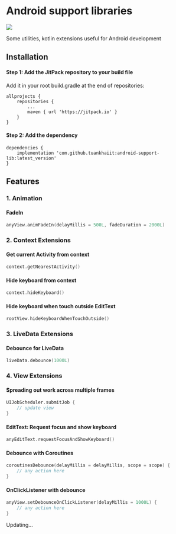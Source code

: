 # Android support libraries
[![](https://jitpack.io/v/tuankhaiit/android-support-lib.svg)](https://jitpack.io/#tuankhaiit/android-support-lib)

Some utilities, kotlin extensions useful for Android development

## Installation

#### Step 1: Add the JitPack repository to your build file

Add it in your root build.gradle at the end of repositories:
```
allprojects {
	repositories {
		...
		maven { url 'https://jitpack.io' }
	}
}
```

#### Step 2: Add the dependency

```
dependencies {
	implementation 'com.github.tuankhaiit:android-support-lib:latest_version'
}
```

## Features

### 1. Animation

#### FadeIn
```Kotlin
anyView.animFadeIn(delayMillis = 500L, fadeDuration = 2000L)
```

### 2. Context Extensions

#### Get current Activity from context
```Kotlin
context.getNearestActivity()
```

#### Hide keyboard from context
```Kotlin
context.hideKeyboard()
```

#### Hide keyboard when touch outside EditText
```Kotlin
rootView.hideKeyboardWhenTouchOutside()
```

### 3. LiveData Extensions

#### Debounce for LiveData
```Kotlin
liveData.debounce(1000L)
```

### 4. View Extensions

#### Spreading out work across multiple frames
```Kotlin
UIJobScheduler.submitJob {
    // update view
}
```

#### EditText: Request focus and show keyboard
```Kotlin
anyEditText.requestFocusAndShowKeyboard()
```

#### Debounce with Coroutines
```Kotlin
coroutinesDebounce(delayMillis = delayMillis, scope = scope) {
	// any action here
}
```

#### OnClickListener with debounce
```Kotlin
anyView.setDebounceOnClickListener(delayMillis = 1000L) {
	// any action here
}
```


Updating...
